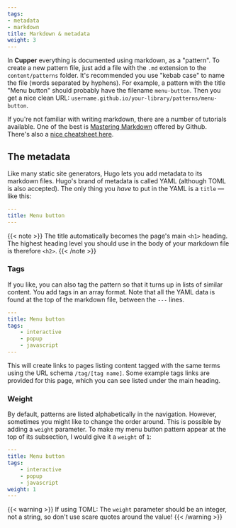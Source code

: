 ```yaml
---
tags:
- metadata
- markdown
title: Markdown & metadata
weight: 3
---
```


In **Cupper** everything is documented using markdown, as a "pattern". To create a new pattern file, just add a file with the `.md` extension to the `content/patterns` folder. It's recommended you use "kebab case" to name the file (words separated by hyphens). For example, a pattern with the title "Menu button" should probably have the filename `menu-button`. Then you get a nice clean URL: `username.github.io/your-library/patterns/menu-button`.

If you're not familiar with writing markdown, there are a number of tutorials available. One of the best is [Mastering Markdown](https://guides.github.com/features/mastering-markdown/) offered by Github. There's also a [nice cheatsheet here](https://github.com/adam-p/markdown-here/wiki/Markdown-Cheatsheet).

## The metadata

Like many static site generators, Hugo lets you add metadata to its markdown files. Hugo's brand of metadata is called YAML (although TOML is also accepted). The only thing you _have_ to put in the YAML is a `title` — like this:

```yaml
---
title: Menu button
---
```

{{< note >}}
The title automatically becomes the page's main `<h1>` heading. The highest heading level you should use in the body of your markdown file is therefore `<h2>`.
{{< /note >}}

### Tags

If you like, you can also tag the pattern so that it turns up in lists of similar content. You add tags in an array format. Note that all the YAML data is found at the top of the markdown file, between the `---` lines.

```yaml
---
title: Menu button
tags:
    - interactive
    - popup
    - javascript
---
```

This will create links to pages listing content tagged with the same terms using the URL schema `/tag/[tag name]`. Some example tags links are provided for this page, which you can see listed under the main heading.

### Weight

By default, patterns are listed alphabetically in the navigation. However, sometimes you might like to change the order around. This is possible by adding a `weight` parameter. To make my menu button pattern appear at the top of its subsection, I would give it a `weight` of `1`:

```yaml
---
title: Menu button
tags:
    - interactive
    - popup
    - javascript
weight: 1
---
```

{{< warning >}}
If using TOML: The `weight` parameter should be an integer, not a string, so don't use scare quotes around the value!
{{< /warning >}}
